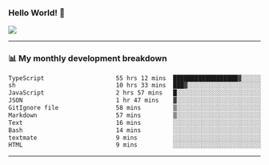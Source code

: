 ### Hello World! 👋

<a>
  <img align="center" src="https://github-readme-stats.vercel.app/api?username=megatunger&count_private=true&include_all_commits=true&bg_color=30,56CCF2,2F80ED&title_color=fff&text_color=fff" />
</a>

------
### 📊 My monthly development breakdown

<!--START_SECTION:waka-->

```txt
TypeScript                    55 hrs 12 mins  ██████████████████▓░░░░░░   74.19 %
sh                            10 hrs 33 mins  ███▓░░░░░░░░░░░░░░░░░░░░░   14.18 %
JavaScript                    2 hrs 57 mins   █░░░░░░░░░░░░░░░░░░░░░░░░   03.98 %
JSON                          1 hr 47 mins    ▓░░░░░░░░░░░░░░░░░░░░░░░░   02.42 %
GitIgnore file                58 mins         ▒░░░░░░░░░░░░░░░░░░░░░░░░   01.32 %
Markdown                      57 mins         ▒░░░░░░░░░░░░░░░░░░░░░░░░   01.29 %
Text                          16 mins         ░░░░░░░░░░░░░░░░░░░░░░░░░   00.38 %
Bash                          14 mins         ░░░░░░░░░░░░░░░░░░░░░░░░░   00.33 %
textmate                      9 mins          ░░░░░░░░░░░░░░░░░░░░░░░░░   00.22 %
HTML                          9 mins          ░░░░░░░░░░░░░░░░░░░░░░░░░   00.22 %
```

<!--END_SECTION:waka-->

------
